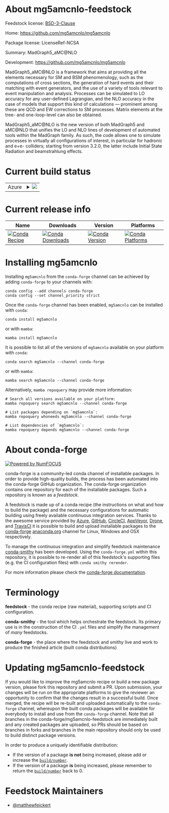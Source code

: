 About mg5amcnlo-feedstock
=========================

Feedstock license: [BSD-3-Clause](https://github.com/conda-forge/mg5amcnlo-feedstock/blob/main/LICENSE.txt)

Home: https://github.com/mg5amcnlo/mg5amcnlo

Package license: LicenseRef-NCSA

Summary: MadGraph5_aMC@NLO

Development: https://github.com/mg5amcnlo/mg5amcnlo

MadGraph5_aMC@NLO is a framework that aims at providing all the elements
necessary for SM and BSM phenomenology, such as the computations of cross
sections, the generation of hard events and their matching with event
generators, and the use of a variety of tools relevant to event manipulation
and analysis.
Processes can be simulated to LO accuracy for any user-defined Lagrangian,
and the NLO accuracy in the case of models that support this kind of calculations
&mdash; prominent among these are QCD and EW corrections to SM processes.
Matrix elements at the tree- and one-loop-level can also be obtained.

MadGraph5_aMC@NLO is the new version of both MadGraph5 and aMC@NLO that unifies
the LO and NLO lines of development of automated tools within the MadGraph family.
As such, the code allows one to simulate processes in virtually all configurations
of interest, in particular for hadronic and e+e- colliders; starting from version
3.2.0, the latter include Initial State Radiation and beamstrahlung effects.


Current build status
====================


<table>
    
  <tr>
    <td>Azure</td>
    <td>
      <details>
        <summary>
          <a href="https://dev.azure.com/conda-forge/feedstock-builds/_build/latest?definitionId=24790&branchName=main">
            <img src="https://dev.azure.com/conda-forge/feedstock-builds/_apis/build/status/mg5amcnlo-feedstock?branchName=main">
          </a>
        </summary>
        <table>
          <thead><tr><th>Variant</th><th>Status</th></tr></thead>
          <tbody><tr>
              <td>linux_64_python3.10.____cpython</td>
              <td>
                <a href="https://dev.azure.com/conda-forge/feedstock-builds/_build/latest?definitionId=24790&branchName=main">
                  <img src="https://dev.azure.com/conda-forge/feedstock-builds/_apis/build/status/mg5amcnlo-feedstock?branchName=main&jobName=linux&configuration=linux%20linux_64_python3.10.____cpython" alt="variant">
                </a>
              </td>
            </tr><tr>
              <td>linux_64_python3.11.____cpython</td>
              <td>
                <a href="https://dev.azure.com/conda-forge/feedstock-builds/_build/latest?definitionId=24790&branchName=main">
                  <img src="https://dev.azure.com/conda-forge/feedstock-builds/_apis/build/status/mg5amcnlo-feedstock?branchName=main&jobName=linux&configuration=linux%20linux_64_python3.11.____cpython" alt="variant">
                </a>
              </td>
            </tr><tr>
              <td>linux_64_python3.9.____cpython</td>
              <td>
                <a href="https://dev.azure.com/conda-forge/feedstock-builds/_build/latest?definitionId=24790&branchName=main">
                  <img src="https://dev.azure.com/conda-forge/feedstock-builds/_apis/build/status/mg5amcnlo-feedstock?branchName=main&jobName=linux&configuration=linux%20linux_64_python3.9.____cpython" alt="variant">
                </a>
              </td>
            </tr><tr>
              <td>linux_aarch64_python3.10.____cpython</td>
              <td>
                <a href="https://dev.azure.com/conda-forge/feedstock-builds/_build/latest?definitionId=24790&branchName=main">
                  <img src="https://dev.azure.com/conda-forge/feedstock-builds/_apis/build/status/mg5amcnlo-feedstock?branchName=main&jobName=linux&configuration=linux%20linux_aarch64_python3.10.____cpython" alt="variant">
                </a>
              </td>
            </tr><tr>
              <td>linux_aarch64_python3.11.____cpython</td>
              <td>
                <a href="https://dev.azure.com/conda-forge/feedstock-builds/_build/latest?definitionId=24790&branchName=main">
                  <img src="https://dev.azure.com/conda-forge/feedstock-builds/_apis/build/status/mg5amcnlo-feedstock?branchName=main&jobName=linux&configuration=linux%20linux_aarch64_python3.11.____cpython" alt="variant">
                </a>
              </td>
            </tr><tr>
              <td>linux_aarch64_python3.9.____cpython</td>
              <td>
                <a href="https://dev.azure.com/conda-forge/feedstock-builds/_build/latest?definitionId=24790&branchName=main">
                  <img src="https://dev.azure.com/conda-forge/feedstock-builds/_apis/build/status/mg5amcnlo-feedstock?branchName=main&jobName=linux&configuration=linux%20linux_aarch64_python3.9.____cpython" alt="variant">
                </a>
              </td>
            </tr><tr>
              <td>linux_ppc64le_python3.10.____cpython</td>
              <td>
                <a href="https://dev.azure.com/conda-forge/feedstock-builds/_build/latest?definitionId=24790&branchName=main">
                  <img src="https://dev.azure.com/conda-forge/feedstock-builds/_apis/build/status/mg5amcnlo-feedstock?branchName=main&jobName=linux&configuration=linux%20linux_ppc64le_python3.10.____cpython" alt="variant">
                </a>
              </td>
            </tr><tr>
              <td>linux_ppc64le_python3.11.____cpython</td>
              <td>
                <a href="https://dev.azure.com/conda-forge/feedstock-builds/_build/latest?definitionId=24790&branchName=main">
                  <img src="https://dev.azure.com/conda-forge/feedstock-builds/_apis/build/status/mg5amcnlo-feedstock?branchName=main&jobName=linux&configuration=linux%20linux_ppc64le_python3.11.____cpython" alt="variant">
                </a>
              </td>
            </tr><tr>
              <td>linux_ppc64le_python3.9.____cpython</td>
              <td>
                <a href="https://dev.azure.com/conda-forge/feedstock-builds/_build/latest?definitionId=24790&branchName=main">
                  <img src="https://dev.azure.com/conda-forge/feedstock-builds/_apis/build/status/mg5amcnlo-feedstock?branchName=main&jobName=linux&configuration=linux%20linux_ppc64le_python3.9.____cpython" alt="variant">
                </a>
              </td>
            </tr><tr>
              <td>osx_64_python3.10.____cpython</td>
              <td>
                <a href="https://dev.azure.com/conda-forge/feedstock-builds/_build/latest?definitionId=24790&branchName=main">
                  <img src="https://dev.azure.com/conda-forge/feedstock-builds/_apis/build/status/mg5amcnlo-feedstock?branchName=main&jobName=osx&configuration=osx%20osx_64_python3.10.____cpython" alt="variant">
                </a>
              </td>
            </tr><tr>
              <td>osx_64_python3.11.____cpython</td>
              <td>
                <a href="https://dev.azure.com/conda-forge/feedstock-builds/_build/latest?definitionId=24790&branchName=main">
                  <img src="https://dev.azure.com/conda-forge/feedstock-builds/_apis/build/status/mg5amcnlo-feedstock?branchName=main&jobName=osx&configuration=osx%20osx_64_python3.11.____cpython" alt="variant">
                </a>
              </td>
            </tr><tr>
              <td>osx_64_python3.9.____cpython</td>
              <td>
                <a href="https://dev.azure.com/conda-forge/feedstock-builds/_build/latest?definitionId=24790&branchName=main">
                  <img src="https://dev.azure.com/conda-forge/feedstock-builds/_apis/build/status/mg5amcnlo-feedstock?branchName=main&jobName=osx&configuration=osx%20osx_64_python3.9.____cpython" alt="variant">
                </a>
              </td>
            </tr><tr>
              <td>osx_arm64_python3.10.____cpython</td>
              <td>
                <a href="https://dev.azure.com/conda-forge/feedstock-builds/_build/latest?definitionId=24790&branchName=main">
                  <img src="https://dev.azure.com/conda-forge/feedstock-builds/_apis/build/status/mg5amcnlo-feedstock?branchName=main&jobName=osx&configuration=osx%20osx_arm64_python3.10.____cpython" alt="variant">
                </a>
              </td>
            </tr><tr>
              <td>osx_arm64_python3.11.____cpython</td>
              <td>
                <a href="https://dev.azure.com/conda-forge/feedstock-builds/_build/latest?definitionId=24790&branchName=main">
                  <img src="https://dev.azure.com/conda-forge/feedstock-builds/_apis/build/status/mg5amcnlo-feedstock?branchName=main&jobName=osx&configuration=osx%20osx_arm64_python3.11.____cpython" alt="variant">
                </a>
              </td>
            </tr><tr>
              <td>osx_arm64_python3.9.____cpython</td>
              <td>
                <a href="https://dev.azure.com/conda-forge/feedstock-builds/_build/latest?definitionId=24790&branchName=main">
                  <img src="https://dev.azure.com/conda-forge/feedstock-builds/_apis/build/status/mg5amcnlo-feedstock?branchName=main&jobName=osx&configuration=osx%20osx_arm64_python3.9.____cpython" alt="variant">
                </a>
              </td>
            </tr>
          </tbody>
        </table>
      </details>
    </td>
  </tr>
</table>

Current release info
====================

| Name | Downloads | Version | Platforms |
| --- | --- | --- | --- |
| [![Conda Recipe](https://img.shields.io/badge/recipe-mg5amcnlo-green.svg)](https://anaconda.org/conda-forge/mg5amcnlo) | [![Conda Downloads](https://img.shields.io/conda/dn/conda-forge/mg5amcnlo.svg)](https://anaconda.org/conda-forge/mg5amcnlo) | [![Conda Version](https://img.shields.io/conda/vn/conda-forge/mg5amcnlo.svg)](https://anaconda.org/conda-forge/mg5amcnlo) | [![Conda Platforms](https://img.shields.io/conda/pn/conda-forge/mg5amcnlo.svg)](https://anaconda.org/conda-forge/mg5amcnlo) |

Installing mg5amcnlo
====================

Installing `mg5amcnlo` from the `conda-forge` channel can be achieved by adding `conda-forge` to your channels with:

```
conda config --add channels conda-forge
conda config --set channel_priority strict
```

Once the `conda-forge` channel has been enabled, `mg5amcnlo` can be installed with `conda`:

```
conda install mg5amcnlo
```

or with `mamba`:

```
mamba install mg5amcnlo
```

It is possible to list all of the versions of `mg5amcnlo` available on your platform with `conda`:

```
conda search mg5amcnlo --channel conda-forge
```

or with `mamba`:

```
mamba search mg5amcnlo --channel conda-forge
```

Alternatively, `mamba repoquery` may provide more information:

```
# Search all versions available on your platform:
mamba repoquery search mg5amcnlo --channel conda-forge

# List packages depending on `mg5amcnlo`:
mamba repoquery whoneeds mg5amcnlo --channel conda-forge

# List dependencies of `mg5amcnlo`:
mamba repoquery depends mg5amcnlo --channel conda-forge
```


About conda-forge
=================

[![Powered by
NumFOCUS](https://img.shields.io/badge/powered%20by-NumFOCUS-orange.svg?style=flat&colorA=E1523D&colorB=007D8A)](https://numfocus.org)

conda-forge is a community-led conda channel of installable packages.
In order to provide high-quality builds, the process has been automated into the
conda-forge GitHub organization. The conda-forge organization contains one repository
for each of the installable packages. Such a repository is known as a *feedstock*.

A feedstock is made up of a conda recipe (the instructions on what and how to build
the package) and the necessary configurations for automatic building using freely
available continuous integration services. Thanks to the awesome service provided by
[Azure](https://azure.microsoft.com/en-us/services/devops/), [GitHub](https://github.com/),
[CircleCI](https://circleci.com/), [AppVeyor](https://www.appveyor.com/),
[Drone](https://cloud.drone.io/welcome), and [TravisCI](https://travis-ci.com/)
it is possible to build and upload installable packages to the
[conda-forge](https://anaconda.org/conda-forge) [anaconda.org](https://anaconda.org/)
channel for Linux, Windows and OSX respectively.

To manage the continuous integration and simplify feedstock maintenance
[conda-smithy](https://github.com/conda-forge/conda-smithy) has been developed.
Using the ``conda-forge.yml`` within this repository, it is possible to re-render all of
this feedstock's supporting files (e.g. the CI configuration files) with ``conda smithy rerender``.

For more information please check the [conda-forge documentation](https://conda-forge.org/docs/).

Terminology
===========

**feedstock** - the conda recipe (raw material), supporting scripts and CI configuration.

**conda-smithy** - the tool which helps orchestrate the feedstock.
                   Its primary use is in the construction of the CI ``.yml`` files
                   and simplify the management of *many* feedstocks.

**conda-forge** - the place where the feedstock and smithy live and work to
                  produce the finished article (built conda distributions)


Updating mg5amcnlo-feedstock
============================

If you would like to improve the mg5amcnlo recipe or build a new
package version, please fork this repository and submit a PR. Upon submission,
your changes will be run on the appropriate platforms to give the reviewer an
opportunity to confirm that the changes result in a successful build. Once
merged, the recipe will be re-built and uploaded automatically to the
`conda-forge` channel, whereupon the built conda packages will be available for
everybody to install and use from the `conda-forge` channel.
Note that all branches in the conda-forge/mg5amcnlo-feedstock are
immediately built and any created packages are uploaded, so PRs should be based
on branches in forks and branches in the main repository should only be used to
build distinct package versions.

In order to produce a uniquely identifiable distribution:
 * If the version of a package **is not** being increased, please add or increase
   the [``build/number``](https://docs.conda.io/projects/conda-build/en/latest/resources/define-metadata.html#build-number-and-string).
 * If the version of a package **is** being increased, please remember to return
   the [``build/number``](https://docs.conda.io/projects/conda-build/en/latest/resources/define-metadata.html#build-number-and-string)
   back to 0.

Feedstock Maintainers
=====================

* [@matthewfeickert](https://github.com/matthewfeickert/)

